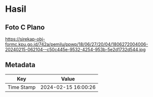 # Hasil

## Foto C Plano

https://sirekap-obj-formc.kpu.go.id/742a/pemilu/ppwp/18/06/27/20/04/1806272004006-20240215-062104--c50c445e-9532-4254-953b-5e2d1732d544.jpg


## Metadata

| Key        | Value               |
| ---------- | ------------------- |
| Time Stamp | 2024-02-15 16:00:26 |



